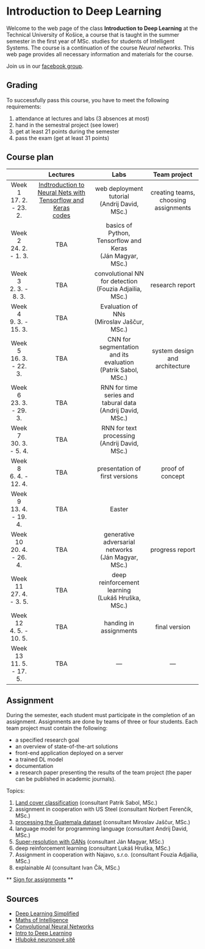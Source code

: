 # Introduction to Deep Learning

Welcome to the web page of the class **Introduction to Deep Learning** at the Technical University of Košice, a course that is taught in the summer semester in the first year of MSc. studies for students of Intelligent Systems. The course is a continuation of the course *Neural networks*. This web page provides all necessary information and materials for the course.

Join us in our [facebook group](https://www.facebook.com/groups/617872348947148/).

## Grading
To successfully pass this course, you have to meet the following requirements:

1. attendance at lectures and labs (3 absences at most)
2. hand in the semestral project (see lower)
3. get at least 21 points during the semester
4. pass the exam (get at least 31 points)

## Course plan
|                            | Lectures |                               Labs                              |             Team project             |
|:--------------------------:|:--------:|:---------------------------------------------------------------:|:------------------------------------:|
| Week 1<br>17. 2. - 23. 2.  | [Indtroduction to Neural Nets with Tensorflow and Keras](lectures/lecture01-tensorflow-and-keras.ipynb)<br>[codes](lectures/lecture01_codes.zip) |         web deployment tutorial<br>(Andrij David, MSc.)         | creating teams, choosing assignments |
| Week 2<br>24. 2. - 1. 3.   |    TBA   |   basics of Python, Tensorflow and Keras<br>(Ján Magyar, MSc.)  |                                      |
| Week 3<br>2. 3. - 8. 3.    |    TBA   |    convolutional NN for detection<br>(Fouzia Adjailia, MSc.)    |            research report           |
| Week 4<br>9. 3. - 15. 3.   |    TBA   |          Evaluation of NNs<br>(Miroslav Jaščur, MSc.)          |                                      |
| Week 5<br>16. 3. - 22. 3.  |    TBA   | CNN for segmentation and its evaluation<br>(Patrik Sabol, MSc.) |    system design and architecture    |
| Week 6<br>23. 3. - 29. 3.  |    TBA   |   RNN for time series and tabural data<br>(Andrij David, MSc.)  |                                      |
| Week 7<br>30. 3. - 5. 4.   |    TBA   |         RNN for text processing<br>(Andrij David, MSc.)         |                                      |
| Week 8<br>6. 4. - 12. 4.   |    TBA   |                  presentation of first versions                 |           proof of concept           |
| Week 9<br>13. 4. - 19. 4.  |    TBA   |                            Easter                               |                                      |
| Week 10<br>20. 4. - 26. 4. |    TBA   |     generative adversarial networks<br>(Ján Magyar, MSc.)       |            progress report           |
| Week 11<br>27. 4. - 3. 5.  |    TBA   |       deep reinforcement learning<br>(Lukáš Hruška, MSc.)       |                                      |
| Week 12<br>4. 5. - 10. 5.  |    TBA   |                      handing in assignments                     |             final version            |
| Week 13<br>11. 5. - 17. 5. |    TBA   |                                 —                               |                   —                  |

## Assignment
During the semester, each student must participate in the completion of an assignment. Assignments are done by teams of three or four students. Each team project must contain the following:

 - a specified research goal
 - an overview of state-of-the-art solutions
 - front-end application deployed on a server
 - a trained DL model
 - documentation
 - a research paper presenting the results of the team project (the paper can be published in academic journals).

Topics:

1. [Land cover classification](assignments/land-cover-classification.md) (consultant Patrik Sabol, MSc.)
2. assignment in cooperation with US Steel (consultant Norbert Ferenčík, MSc.)
3. [processing the Guatemala dataset](assignments/guatemala_dataset.md) (consultant Miroslav Jaščur, MSc.)
4. language model for programming language (consultant Andrij David, MSc.)
5. [Super-resolution with GANs](assignments/superresolution-with-gans.md) (consultant Ján Magyar, MSc.)
6. deep reinforcement learning (consultant Lukáš Hruška, MSc.)
7. Assignment in cooperation with Najavo, s.r.o.  (consultant Fouzia Adjailia, MSc.)
8. explainable AI (consultant Ivan Čík, MSc.)

** [Sign for assignments](https://docs.google.com/spreadsheets/d/1xv3biGtostsQoKTdZxai5tV_PauTdllpiw86H9qovCA/edit?usp=sharing) **

## Sources
 - [Deep Learning Simplified](https://www.youtube.com/watch?v=b99UVkWzYTQ&list=PLjJh1vlSEYgvGod9wWiydumYl8hOXixNu )
 - [Maths of Intelligence](https://www.youtube.com/watch?v=xRJCOz3AfYY&list=PL2-dafEMk2A7mu0bSksCGMJEmeddU_H4D)
 - [Convolutional Neural Networks](https://www.youtube.com/watch?v=ArPaAX_PhIs&list=PLkDaE6sCZn6Gl29AoE31iwdVwSG-KnDzF)
 - [Intro to Deep Learning](http://introtodeeplearning.com)
 - [Hluboké neuronové sítě](https://www.vutbr.cz/www_base/zav_prace_soubor_verejne.php?file_id=119294)
